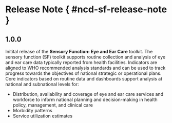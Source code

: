 # Release Note { #ncd-sf-release-note }

## 1.0.0

Initital release of the **Sensory Function: Eye and Ear Care** toolkit. The sensory function (SF) toolkit supports routine collection and analysis of eye and ear care data typically reported from health facilities. Indicators are aligned to WHO recommended analysis standards and can be used to track progress towards the objectives of national strategic or operational plans. Core indicators based on routine data and dashboards support analysis at national and subnational levels for:
* Distribution, availability and coverage of eye and ear care services and workforce to inform national planning and decision-making in health policy, management, and clinical care
* Morbidity patterns
* Service utilization estimates
